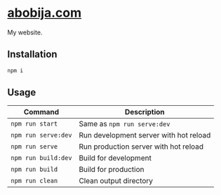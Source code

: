 # [abobija.com](https://abobija.com)

My website.

## Installation
```sh
npm i
```

## Usage

| Command  | Description |
| ------------- | ------------- |
| `npm run start` | Same as `npm run serve:dev` |
| `npm run serve:dev` | Run development server with hot reload |
| `npm run serve` | Run production server with hot reload |
| `npm run build:dev` | Build for development |
| `npm run build` | Build for production |
| `npm run clean` | Clean output directory |